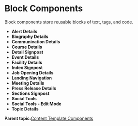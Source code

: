 # Block Components 

Block components store reusable blocks of text, tags, and code.

-   **Alert Details**
-   **Biography Details**
-   **Communication Details**
-   **Course Details**
-   **Detail Signpost**
-   **Event Details**
-   **Facility Details**
-   **Index Signpost**
-   **Job Opening Details**
-   **Landing Navigation**
-   **Meeting Details**
-   **Press Release Details**
-   **Sections Signpost**
-   **Social Tools**
-   **Social Tools - Edit Mode**
-   **Topic Details**

**Parent topic:**[Content Template Components ](../ctc/ctc-assets-components.md)

